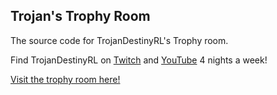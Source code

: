 ## Trojan's Trophy Room

The source code for TrojanDestinyRL's Trophy room.

Find TrojanDestinyRL on [Twitch](https://twitch.tv/TrojanDestinyRL) and [YouTube](https://youtube.com/@TrojanDestinyRL) 4 nights a week!

[Visit the trophy room here!](https://trojandestinyrl.com)